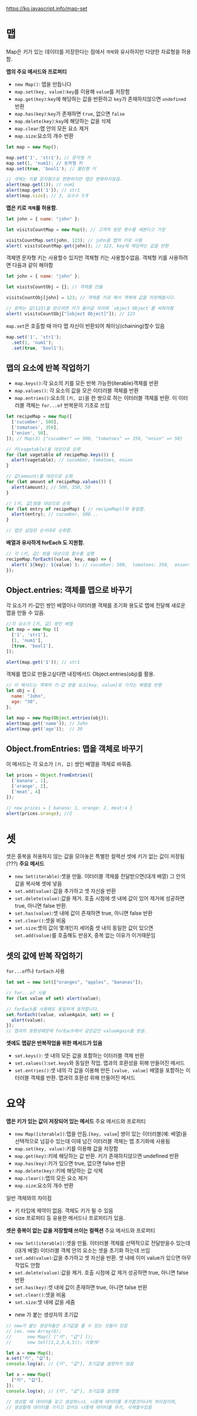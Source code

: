 https://ko.javascript.info/map-set

# 맵
Map은 키가 있는 데이터를 저장한다는 점에서 `객체`와 유사하지만 다양한 자료형을 허용함.

**맵의 주요 메서드와 프로퍼티**
- `new Map()`: 맵을 만듭니다
- `map.set(key, value)`:`key`를 이용해 `value`를 저장함
- `map.get(key)`:`key`에 해당하는 값을 반환하고 `key`가 존재하지않으면 `undefined` 반환
- `map.has(key)`:`key`가 존재하면 `true`, 없으면 `false`
- `map.delete(key)`:`key`에 해당하는 값을 삭제
- `map.clear`:맵 안의 모든 요소 제거
- `map.size`:요소의 개수 반환
```javascript
let map = new Map();

map.set('1', 'str1'); // 문자형 키
map.set(1, 'num1); // 숫자형 키
map.set(true, 'bool1'); // 불린형 키

// 객체는 키를 문자형으로 변환하지만 맵은 변화하지않음.
alert(map.get(1)); // num1
alert(map.get('1')); // str1
alert(map.size); // 3, 요소수 3개
```

**맵은 키로 `객체`를 허용함.**
```javascript
let john = { name: "john" };

let visitsCountMap = new Map(); // 고객의 방문 횟수를 세본다고 가정

visitsCountMap.set(john, 123); // john을 맵의 키로 사용
alert( visitsCountMap.get(john)); // 123, key에 해당하는 값을 반환
```

객체엔 문자형 키는 사용할수 있지만 객체형 키는 사용할수없음. 객체형 키를 사용하려면 다음과 같이 해야함
```javascript
let john = { name: "john" };

let visitsCountObj = {}; // 객체를 만듦

visitsCountObj[john] = 123; // 객체를 키로 해서 객체에 값을 저장해봅시다.

// 원하는 값(123)을 얻으려면 키가 들어갈 자리에 `object Object`를 써줘야함
alert( visitsCountObj["[object Object]"]); // 123
```

`map.set`은 호출할 때 마다 맵 자신이 반환되어 체이닝(chaining)할수 있음
```javascript
map.set('1', 'str1');
  .set(1, 'num1');
  .set(true, 'bool1');
```

## 맵의 요소에 반복 작업하기
- `map.keys()`:각 요소의 키를 모든 반복 가능한(iterable)객체를 반환
- `map.values()`: 각 요소의 값을 모은 이터러블 객체를 반환
- `map.entries()`:요소의 `[키, 값]`을 한 쌍으로 하는 이터러블 객체를 반환. 이 이터러블 객체는 `for...of` 반복문의 기초로 쓰임
```javascript
let recipeMap = new Map([
  ['cucumber', 500],
  ['tomatoes', 350],
  ['onion', 50],
]); // Map(3) {"cucumber" => 500, "tomatoes" => 350, "onion" => 50}

// 키(vagetable)을 대상으로 순회
for (let vagetable of recipeMap.keys()) {
  alert(vagetable); // cucumber, tomatoes, onion
}

// 값(amount)를 대상으로 순회
for (let amount of recipeMap.values()) {
  alert(amount); // 500, 350, 50
}

// [키, 값]쌍을 대상으로 순회
for (let entry of recipeMap) { // recipeMap()와 동일함.
  alert(entry); // cucumber, 500...
}

// 맵은 삽입된 순서대로 순회함.
```

**배열과 유사하게 forEach 도 지원함.**
```javascript
// 각 (키, 값) 쌍을 대상으로 함수를 실행
recipeMap.forEach((value, key, map) => {
  alert(`${key}: ${value}`); // cucumber: 500,  tomatoes: 350,  onion: 50
});
```

## Object.entries: 객체를 맵으로 바꾸기
각 요소가 키-값인 쌍인 배열이나 이터러블 객체를 초기화 용도로 맵에 전달해 새로운 맵을 만들 수 있음.
```javascript
//각 요소가 [키, 값] 쌍인 배열
let map = new Map ([
  ['1', 'str1'],
  [1, 'num1'],
  [true, 'bool1'],
]);

alert(map.get('1')); // str1
```

객체를 맵으로 만들고싶다면 내장메서드 Object.entries(obj)를 활용.
```javascript
// 이 메서드는 객체의 키-값 쌍을 요소[key, value]로 가지는 배열을 반환
let obj = {
  name: "John",
  age: "30",
};

let map = new Map(Object.entries(obj));
alert(map.get('name')); // John
alert(map.get('age'));  // 30
```

## Object.fromEntries: 맵을 객체로 바꾸기
이 메서드는 각 요소가 `[키, 값]` 쌍인 배열을 객체로 바꿔줌.
```javascript
let prices = Object.fromEntries([
  ['banana', 1],
  ['orange', 2],
  ['meat', 4]
]);

// now prices = { banana: 1, orange: 2, meat:4 }
alert(prices.orange); //2
```

# 셋
셋은 중복을 허용하지 않는 값을 모아놓은 특별한 컬렉션 셋에 키가 없는 값이 저장됨(???)
**주요 메서드**
- `new Set(iterable)`:셋을 만듦. 이터러블 객체를 전달받으면(대개 배열) 그 안의 값을 복사해 셋에 넣음
- `set.add(value)`:값을 추가하고 셋 자신을 반환
- `set.delete(value)`:값을 제거. 호출 시점에 셋 내에 값이 있어 제거에 성공하면 true, 아니면 false 반환.
- `set.has(value)`:셋 내에 값이 존재하면 true, 아니면 false 반환
- `set.clear()`:셋을 비움
- `set.size`:셋의 값이 몇개인지 세어줌
셋 내의 동일한 값이 있으면 `set.add(value)`를 호출해도 반응X, 중복 없는 이유가 이거때문임

## 셋의 값에 반복 작업하기
`for...of`f나 `forEach` 사용
```javascript
let set = new Set(["oranges", "apples", "bananas"]);

// for...of 사용 
for (let value of set) alert(value);

// forEach를 사용해도 동일하게 동작합니다.
set.forEach((value, valueAgain, set) => {
  alert(value);
});
// 맵과의 호환성떄문에 forEach에서 같은값인 valueAgain을 받음.
```
**셋에도 맵같은 반복작업을 위한 메서드가 있음**
- `set.keys()`: 셋 내의 모든 값을 포함하는 이터러블 객체 반환
- `set.values()`:`set.keys`와 동일한 작업. 맵과의 호환성을 위해 만들어진 메서드
- `set.entries()`:셋 내의 각 값을 이용해 만든 `[value, value]` 배열을 포함하는 이터러블 객체를 반환. 맵과의 호환성 위해 만들어진 메서드



# 요약 
**맵은 키가 있는 값이 저장되어 있는 메서드**
주요 메서드와 프로퍼티
- `new Map([iterable])`:맵을 만듬.`[key, value`] 쌍이 있는 이터러블(예: 배열)을 선택적으로 넘길수 있는데 이때 넘긴 이터러블 객체는 맵 초기화에 사용됨
- `map.set(key, value)`:키를 이용해 값을 저장함
- `map.get(key)`:키에 해당하는 값 반환. 키가 존재하지않으면 undefined 반환
- `map.has(key)`:키가 있으면 true, 없으면 false 반환
- `map.delete(key)`:키에 해당하는 값 삭제
- `map.clear()`:맵의 모든 요소 제거
- `map.size`:요소의 개수 반환

일반 객체와의 차이점
- 키 타입에 제약이 없음. 객체도 키가 될 수 있음
- size 프로퍼티 등 유용한 메서드나 프로퍼티가 있음.

**셋은 중복이 없는 값을 저장할때 쓰이는 컬렉션**
주요 메서드와 프로퍼티
- `new Set([iterable])`:셋을 만듦. 이터러블 객체를 선택적으로 전달받을수 있는데 (대개 배열) 이터러블 객체 안의 요소는 셋을 초기화 하는데 쓰임
- `set.add(value)`:값을 추가하고 셋 자신을 반환. 셋 내에 이미 value가 있으면 아무작업도 안함
- `set.delete(value)`:값을 제거. 호출 시점에 값 제거 성공하면 true, 아니면 false 반환
- `set.has(key)`:셋 내에 값이 존재하면 true, 아니면 false 반환
- `set.clear()`:셋을 비움
- `set.size`:셋 내에 값을 세줌


* new 가 붙는 생성자의 초기값
```javascript
// new가 붙는 생성자들은 초기값을 줄 수 있는 것들이 있음 
// (ex. new Array(6);
//      new Map([ ["키", "값"] ]);
//      new Set([1,2,3,4,5]); 이렇게!

let a = new Map();
a.set("키", "값");
console.log(a); // {키", "값"}, 초기값을 설정하지 않음

let x = new Map([
  ["키", "값"],
]);
console.log(x); // {키", "값"}, 초기값을 설정함

// 생성할 때 데이터를 갖고 생성하느냐, 나중에 데이터를 추가할것이냐의 차이점이며,
// 생성할때 데이터를 가지고 있어도 나중에 데이터를 추가, 삭제할수있음
```
